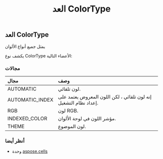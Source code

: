 ﻿---
title: العد ColorType
second_title: Aspose.Cells for Python via .NET API المراجع
description:
type: docs
weight: 1860
url: /ar/python-net/aspose.cells/colortype/
is_root: false
---
##  العد ColorType
يمثل جميع أنواع الألوان



يكشف نوع ColorType الأعضاء التالية:

###  مجالات
| مجال| وصف|
| :- | :- |
| AUTOMATIC | لون تلقائي.|
| AUTOMATIC_INDEX | إنه لون تلقائي ، لكن اللون المعروض يعتمد على إعداد نظام التشغيل.|
| RGB | لون RGB.|
| INDEXED_COLOR | مؤشر اللون في لوحة الألوان.|
| THEME | لون الموضوع.|



###  أنظر أيضا
* وحدة [aspose.cells](..)
